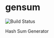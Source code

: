 # gensum

![Build Status](https://github.com/ppreeper/gensum/actions/workflows/go.yml/badge.svg)

Hash Sum Generator
